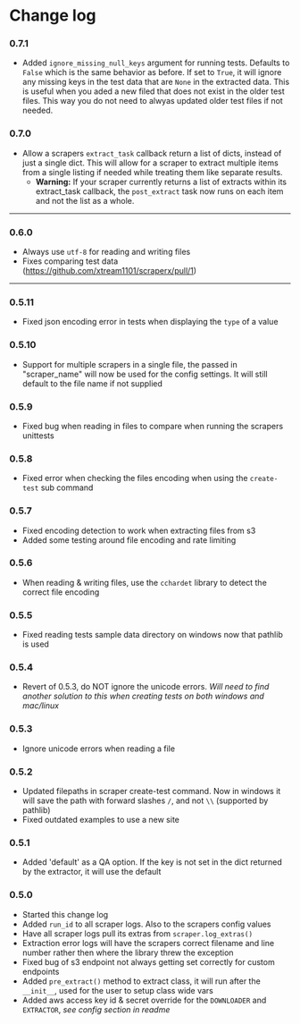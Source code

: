 # Change log

### 0.7.1
- Added `ignore_missing_null_keys` argument for running tests. Defaults to `False` which is the same behavior as before. If set to `True`, it will ignore any missing keys in the test data that are `None` in the extracted data. This is useful when you aded a new filed that does not exist in the older test files. This way you do not need to alwyas updated older test files if not needed.

### 0.7.0
- Allow a scrapers `extract_task` callback return a list of dicts, instead of just a single dict. This will allow for a scraper to extract multiple items from a single listing if needed while treating them like separate results.
  - **Warning:** If your scraper currently returns a list of extracts within its extract_task callback, the `post_extract` task now runs on each item and not the list as a whole.

---

### 0.6.0
- Always use `utf-8` for reading and writing files
- Fixes comparing test data (https://github.com/xtream1101/scraperx/pull/1)

---

### 0.5.11
- Fixed json encoding error in tests when displaying the `type` of a value

### 0.5.10
- Support for multiple scrapers in a single file, the passed in "scraper_name" will now be used for the config settings. It will still default to the file name if not supplied

### 0.5.9
- Fixed bug when reading in files to compare when running the scrapers unittests

### 0.5.8
- Fixed error when checking the files encoding when using the `create-test` sub command

### 0.5.7
- Fixed encoding detection to work when extracting files from s3
- Added some testing around file encoding and rate limiting

### 0.5.6
- When reading & writing files, use the `cchardet` library to detect the correct file encoding

### 0.5.5
- Fixed reading tests sample data directory on windows now that pathlib is used

### 0.5.4
- Revert of 0.5.3, do NOT ignore the unicode errors. _Will need to find another solution to this when creating tests on both windows and mac/linux_

### 0.5.3
- Ignore unicode errors when reading a file

### 0.5.2
- Updated filepaths in scraper create-test command. Now in windows it will save the path with forward slashes `/`, and not `\\` (supported by pathlib)
- Fixed outdated examples to use a new site

### 0.5.1
- Added 'default' as a QA option. If the key is not set in the dict returned by the extractor, it will use the default

### 0.5.0
- Started this change log
- Added `run_id` to all scraper logs. Also to the scrapers config values
- Have all scraper logs pull its extras from `scraper.log_extras()`
- Extraction error logs will have the scrapers correct filename and line number rather then where the library threw the exception
- Fixed bug of s3 endpoint not always getting set correctly for custom endpoints
- Added `pre_extract()` method to extract class, it will run after the `__init__`, used for the user to setup class wide vars
- Added aws access key id & secret override for the `DOWNLOADER` and `EXTRACTOR`, _see config section in readme_

